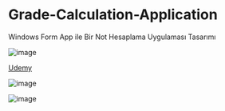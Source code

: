 # Grade-Calculation-Application
Windows Form App ile Bir Not Hesaplama Uygulaması Tasarımı

![image](https://github.com/aliylmztr/MiniATM/assets/123991935/3fa5e9fc-1204-4dc2-909d-299d60362699)

<a href="https://www.udemy.com/">Udemy </a>

![image](https://github.com/aliylmztr/Grade-Calculation-Application/assets/123991935/75a03b24-dc76-489a-aca0-9eb5cc25065e)

![image](https://github.com/aliylmztr/Grade-Calculation-Application/assets/123991935/e286532a-efc7-451b-921e-bc8df6a4d26d)
